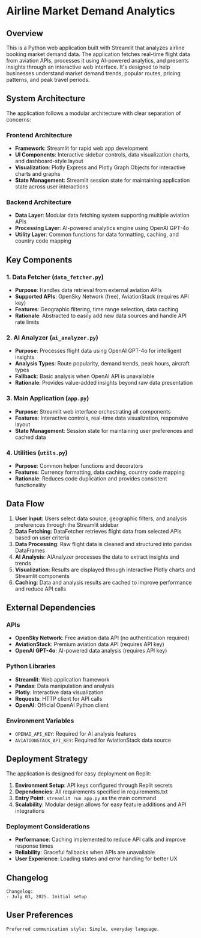 # Airline Market Demand Analytics

## Overview

This is a Python web application built with Streamlit that analyzes airline booking market demand data. The application fetches real-time flight data from aviation APIs, processes it using AI-powered analytics, and presents insights through an interactive web interface. It's designed to help businesses understand market demand trends, popular routes, pricing patterns, and peak travel periods.

## System Architecture

The application follows a modular architecture with clear separation of concerns:

### Frontend Architecture
- **Framework**: Streamlit for rapid web app development
- **UI Components**: Interactive sidebar controls, data visualization charts, and dashboard-style layout
- **Visualization**: Plotly Express and Plotly Graph Objects for interactive charts and graphs
- **State Management**: Streamlit session state for maintaining application state across user interactions

### Backend Architecture
- **Data Layer**: Modular data fetching system supporting multiple aviation APIs
- **Processing Layer**: AI-powered analytics engine using OpenAI GPT-4o
- **Utility Layer**: Common functions for data formatting, caching, and country code mapping

## Key Components

### 1. Data Fetcher (`data_fetcher.py`)
- **Purpose**: Handles data retrieval from external aviation APIs
- **Supported APIs**: OpenSky Network (free), AviationStack (requires API key)
- **Features**: Geographic filtering, time range selection, data caching
- **Rationale**: Abstracted to easily add new data sources and handle API rate limits

### 2. AI Analyzer (`ai_analyzer.py`)
- **Purpose**: Processes flight data using OpenAI GPT-4o for intelligent insights
- **Analysis Types**: Route popularity, demand trends, peak hours, aircraft types
- **Fallback**: Basic analysis when OpenAI API is unavailable
- **Rationale**: Provides value-added insights beyond raw data presentation

### 3. Main Application (`app.py`)
- **Purpose**: Streamlit web interface orchestrating all components
- **Features**: Interactive controls, real-time data visualization, responsive layout
- **State Management**: Session state for maintaining user preferences and cached data

### 4. Utilities (`utils.py`)
- **Purpose**: Common helper functions and decorators
- **Features**: Currency formatting, data caching, country code mapping
- **Rationale**: Reduces code duplication and provides consistent functionality

## Data Flow

1. **User Input**: Users select data source, geographic filters, and analysis preferences through the Streamlit sidebar
2. **Data Fetching**: DataFetcher retrieves flight data from selected APIs based on user criteria
3. **Data Processing**: Raw flight data is cleaned and structured into pandas DataFrames
4. **AI Analysis**: AIAnalyzer processes the data to extract insights and trends
5. **Visualization**: Results are displayed through interactive Plotly charts and Streamlit components
6. **Caching**: Data and analysis results are cached to improve performance and reduce API calls

## External Dependencies

### APIs
- **OpenSky Network**: Free aviation data API (no authentication required)
- **AviationStack**: Premium aviation data API (requires API key)
- **OpenAI GPT-4o**: AI-powered data analysis (requires API key)

### Python Libraries
- **Streamlit**: Web application framework
- **Pandas**: Data manipulation and analysis
- **Plotly**: Interactive data visualization
- **Requests**: HTTP client for API calls
- **OpenAI**: Official OpenAI Python client

### Environment Variables
- `OPENAI_API_KEY`: Required for AI analysis features
- `AVIATIONSTACK_API_KEY`: Required for AviationStack data source

## Deployment Strategy

The application is designed for easy deployment on Replit:

1. **Environment Setup**: API keys configured through Replit secrets
2. **Dependencies**: All requirements specified in requirements.txt
3. **Entry Point**: `streamlit run app.py` as the main command
4. **Scalability**: Modular design allows for easy feature additions and API integrations

### Deployment Considerations
- **Performance**: Caching implemented to reduce API calls and improve response times
- **Reliability**: Graceful fallbacks when APIs are unavailable
- **User Experience**: Loading states and error handling for better UX

## Changelog

```
Changelog:
- July 03, 2025. Initial setup
```

## User Preferences

```
Preferred communication style: Simple, everyday language.
```